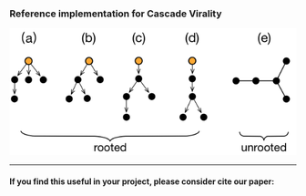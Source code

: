 ### Reference implementation for Cascade Virality

![](cascade_example.png)

----
#### If you find this useful in your project, please consider cite our paper:
